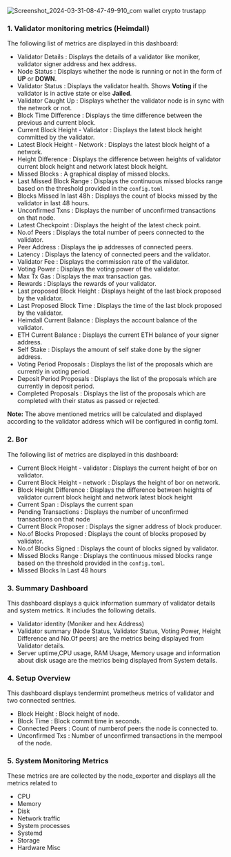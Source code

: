 ![Screenshot_2024-03-31-08-47-49-910_com wallet crypto trustapp](https://github.com/vitwit/matic-jagar/assets/161096443/51d09f29-7613-45d5-a876-4b937458ccf7)
### 1. Validator monitoring metrics (Heimdall)
The following list of metrics are displayed in this dashboard:

- Validator Details :  Displays the details of a validator like moniker, validator signer address and hex address.
- Node Status :  Displays whether the node is running or not in the form of **UP** or **DOWN**.
- Validator Status :  Displays the validator health. Shows **Voting** if the validator is in active state or else **Jailed**.
- Validator Caught Up : Displays whether the validator node is in sync with the network or not.
- Block Time Difference : Displays the time difference between the previous and current block.
- Current Block Height - Validator : Displays the latest block height committed by the validator.
- Latest Block Height - Network :  Displays the latest block height of a network.
- Height Difference : Displays the difference between heights of validator current block height and network latest block height.
- Missed Blocks : A graphical display of missed blocks.
- Last Missed Block Range : Displays the continuous missed blocks range based on the threshold provided in the `config.toml`
- Blocks Missed In last 48h : Displays the count of blocks missed by the validator in last 48 hours.
- Unconfirmed Txns : Displays the number of unconfirmed transactions on that node.
- Latest Checkpoint : Displays the height of the latest check point.
- No.of Peers : Displays the total number of peers connected to the validator.
- Peer Address : Displays the ip addresses of connected peers.
- Latency : Displays the latency of connected peers and the validator.
- Validator Fee : Displays the commission rate of the validator.
- Voting Power : Displays the voting power of the validator.
- Max Tx Gas : Displays the max transaction gas.
- Rewards : Displays the rewards of your validator.
- Last proposed Block Height : Displays height of the last block proposed by the validator.
- Last Proposed Block Time : Displays the time of the last block proposed by the validator.
- Heimdall Current Balance : Displays the account balance of the validator.
- ETH Current Balance : Displays the current ETH balance of your signer address.
- Self Stake : Displays the amount of self stake done by the signer address.
- Voting Period Proposals : Displays the list of the proposals which are currently in voting period.
- Deposit Period Proposals : Displays the list of the proposals which are currently in deposit period.
- Completed Proposals : Displays the list of the proposals which are completed with their status as passed or rejected.


**Note:** The above mentioned metrics will be calculated and displayed according to the validator address which will be configured in config.toml.

### 2. Bor
The following list of metrics are displayed in this dashboard:

- Current Block Height - validator : Displays the current height of bor on validator.
- Current Block Height - network : Displays the  height of bor on network. 
- Block Height Difference : Displays the difference between heights of validator current block height and network latest block height
- Current Span : Displays the current span
- Pending Transactions : Displays the number of unconfirmed transactions on that node
- Current Block Proposer : Displays the signer address of block producer.  
- No.of Blocks Proposed : Displays the count of blocks proposed by validator. 
- No.of Blocks Signed : Displays the count of blocks signed by validator.
- Missed Blocks Range : Displays the continuous missed blocks range based on the threshold provided in the `config.toml`.
- Missed Blocks In Last 48 hours 

### 3. Summary Dashboard
This dashboard displays a quick information summary of validator details and system metrics. It includes the following details.

- Validator identity (Moniker and hex Address)
- Validator summary (Node Status, Validator Status, Voting Power, Height Difference and No.Of peers) are the metrics being displayed from Validator details.
- Server uptime,CPU usage, RAM Usage, Memory usage and information about disk usage are the metrics being displayed from System details.
 
### 4. Setup Overview

This dashboard displays tendermint prometheus metrics of validator and two connected sentries.

 - Block Height : Block height of node.
 - Block Time : Block commit time in seconds.
 - Connected Peers : Count of numberof peers the node is connected to.
 - Unconfirmed Txs : Number of unconfirmed transactions in the mempool of the node.
 
### 5. System Monitoring Metrics
These metrics are are collected by the node_exporter and displays all the metrics related to 
 
 - CPU
 - Memory
 - Disk
 - Network traffic
 - System processes
 - Systemd
 - Storage
 - Hardware Misc
 
 

